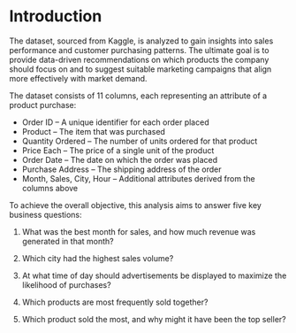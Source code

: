 <h1>Introduction</h1>
The dataset, sourced from Kaggle, is analyzed to gain insights into sales performance and customer purchasing patterns. The ultimate goal is to provide data-driven recommendations on which products the company should focus on and to suggest suitable marketing campaigns that align more effectively with market demand.

The dataset consists of 11 columns, each representing an attribute of a product purchase:
<ul>
  <li> Order ID – A unique identifier for each order placed </li>

  <li> Product – The item that was purchased </li>
  <li>Quantity Ordered – The number of units ordered for that product</li>
  <li>Price Each – The price of a single unit of the product</li>
  <li>Order Date – The date on which the order was placed</li>
  <li>Purchase Address – The shipping address of the order</li>
  <li>Month, Sales, City, Hour – Additional attributes derived from the columns above</li>
</ul>

To achieve the overall objective, this analysis aims to answer five key business questions:

1. What was the best month for sales, and how much revenue was generated in that month?

2. Which city had the highest sales volume?

3. At what time of day should advertisements be displayed to maximize the likelihood of purchases?

4. Which products are most frequently sold together?

5. Which product sold the most, and why might it have been the top seller?
